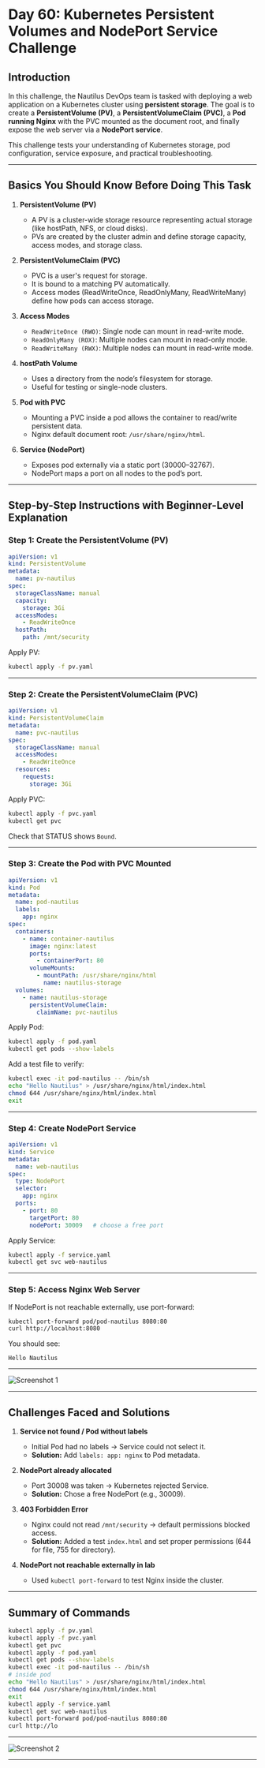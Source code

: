 # Day 60: Kubernetes Persistent Volumes and NodePort Service Challenge

## Introduction

In this challenge, the Nautilus DevOps team is tasked with deploying a web application on a Kubernetes cluster using **persistent storage**. The goal is to create a **PersistentVolume (PV)**, a **PersistentVolumeClaim (PVC)**, a **Pod running Nginx** with the PVC mounted as the document root, and finally expose the web server via a **NodePort service**.

This challenge tests your understanding of Kubernetes storage, pod configuration, service exposure, and practical troubleshooting.

---

## Basics You Should Know Before Doing This Task

1. **PersistentVolume (PV)**

   * A PV is a cluster-wide storage resource representing actual storage (like hostPath, NFS, or cloud disks).
   * PVs are created by the cluster admin and define storage capacity, access modes, and storage class.

2. **PersistentVolumeClaim (PVC)**

   * PVC is a user's request for storage.
   * It is bound to a matching PV automatically.
   * Access modes (ReadWriteOnce, ReadOnlyMany, ReadWriteMany) define how pods can access storage.

3. **Access Modes**

   * `ReadWriteOnce (RWO)`: Single node can mount in read-write mode.
   * `ReadOnlyMany (ROX)`: Multiple nodes can mount in read-only mode.
   * `ReadWriteMany (RWX)`: Multiple nodes can mount in read-write mode.

4. **hostPath Volume**

   * Uses a directory from the node’s filesystem for storage.
   * Useful for testing or single-node clusters.

5. **Pod with PVC**

   * Mounting a PVC inside a pod allows the container to read/write persistent data.
   * Nginx default document root: `/usr/share/nginx/html`.

6. **Service (NodePort)**

   * Exposes pod externally via a static port (30000–32767).
   * NodePort maps a port on all nodes to the pod’s port.

---

## Step-by-Step Instructions with Beginner-Level Explanation

### Step 1: Create the PersistentVolume (PV)

```yaml
apiVersion: v1
kind: PersistentVolume
metadata:
  name: pv-nautilus
spec:
  storageClassName: manual
  capacity:
    storage: 3Gi
  accessModes:
    - ReadWriteOnce
  hostPath:
    path: /mnt/security
```

Apply PV:

```bash
kubectl apply -f pv.yaml
```

---

### Step 2: Create the PersistentVolumeClaim (PVC)

```yaml
apiVersion: v1
kind: PersistentVolumeClaim
metadata:
  name: pvc-nautilus
spec:
  storageClassName: manual
  accessModes:
    - ReadWriteOnce
  resources:
    requests:
      storage: 3Gi
```

Apply PVC:

```bash
kubectl apply -f pvc.yaml
kubectl get pvc
```

Check that STATUS shows `Bound`.

---

### Step 3: Create the Pod with PVC Mounted

```yaml
apiVersion: v1
kind: Pod
metadata:
  name: pod-nautilus
  labels:
    app: nginx
spec:
  containers:
    - name: container-nautilus
      image: nginx:latest
      ports:
        - containerPort: 80
      volumeMounts:
        - mountPath: /usr/share/nginx/html
          name: nautilus-storage
  volumes:
    - name: nautilus-storage
      persistentVolumeClaim:
        claimName: pvc-nautilus
```

Apply Pod:

```bash
kubectl apply -f pod.yaml
kubectl get pods --show-labels
```

Add a test file to verify:

```bash
kubectl exec -it pod-nautilus -- /bin/sh
echo "Hello Nautilus" > /usr/share/nginx/html/index.html
chmod 644 /usr/share/nginx/html/index.html
exit
```

---

### Step 4: Create NodePort Service

```yaml
apiVersion: v1
kind: Service
metadata:
  name: web-nautilus
spec:
  type: NodePort
  selector:
    app: nginx
  ports:
    - port: 80
      targetPort: 80
      nodePort: 30009   # choose a free port
```

Apply Service:

```bash
kubectl apply -f service.yaml
kubectl get svc web-nautilus
```

---

### Step 5: Access Nginx Web Server

If NodePort is not reachable externally, use port-forward:

```bash
kubectl port-forward pod/pod-nautilus 8080:80
curl http://localhost:8080
```

You should see:

```
Hello Nautilus
```

---
![Screenshot 1](assets/Screenshot%202025-10-03%20171255.png)

---

## Challenges Faced and Solutions

1. **Service not found / Pod without labels**

   * Initial Pod had no labels → Service could not select it.
   * **Solution:** Add `labels: app: nginx` to Pod metadata.

2. **NodePort already allocated**

   * Port 30008 was taken → Kubernetes rejected Service.
   * **Solution:** Chose a free NodePort (e.g., 30009).

3. **403 Forbidden Error**

   * Nginx could not read `/mnt/security` → default permissions blocked access.
   * **Solution:** Added a test `index.html` and set proper permissions (644 for file, 755 for directory).

4. **NodePort not reachable externally in lab**

   * Used `kubectl port-forward` to test Nginx inside the cluster.

---

## Summary of Commands

```bash
kubectl apply -f pv.yaml
kubectl apply -f pvc.yaml
kubectl get pvc
kubectl apply -f pod.yaml
kubectl get pods --show-labels
kubectl exec -it pod-nautilus -- /bin/sh
# inside pod
echo "Hello Nautilus" > /usr/share/nginx/html/index.html
chmod 644 /usr/share/nginx/html/index.html
exit
kubectl apply -f service.yaml
kubectl get svc web-nautilus
kubectl port-forward pod/pod-nautilus 8080:80
curl http://lo
```

---
![Screenshot 2](assets/Screenshot%202025-10-03%20171341.png)

---
